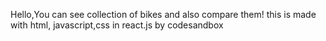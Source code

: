  Hello,You can see collection of bikes and also compare them!
 this is made with html, javascript,css in react.js by codesandbox
